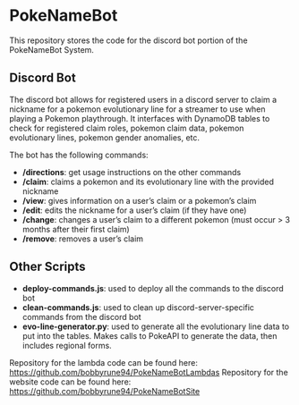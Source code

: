 # PokeNameBot
This repository stores the code for the discord bot portion of the PokeNameBot System.

## Discord Bot
The discord bot allows for registered users in a discord server to claim a nickname for a pokemon evolutionary line for a streamer to use when playing a Pokemon playthrough. It interfaces with DynamoDB tables to check for registered claim roles, pokemon claim data, pokemon evolutionary lines, pokemon gender anomalies, etc.

The bot has the following commands:
- **/directions**: get usage instructions on the other commands
- **/claim**: claims a pokemon and its evolutionary line with the provided nickname
- **/view**: gives information on a user’s claim or a pokemon’s claim
- **/edit**: edits the nickname for a user’s claim (if they have one)
- **/change**: changes a user’s claim to a different pokemon (must occur > 3 months after their first claim)
- **/remove**: removes a user’s claim

## Other Scripts
- **deploy-commands.js**: used to deploy all the commands to the discord bot
- **clean-commands.js**: used to clean up discord-server-specific commands from the discord bot
- **evo-line-generator.py**: used to generate all the evolutionary line data to put into the tables. Makes calls to PokeAPI to generate the data, then includes regional forms.

Repository for the lambda code can be found here: https://github.com/bobbyrune94/PokeNameBotLambdas
Repository for the website code can be found here: https://github.com/bobbyrune94/PokeNameBotSite
